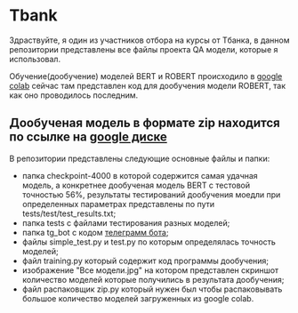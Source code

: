 # Tbank

Здраствуйте, я один из участников отбора на курсы от Tбанка, в данном репозитории представлены все файлы проекта QA модели, которые я использовал.

Обучение(дообучение) моделей BERT и ROBERT происходило в [google colab](https://colab.research.google.com/drive/1hQQXPoO8mgDB1rA0SLAyEp8yz6Oy3Uhz?usp=sharing) сейчас там представлен код для дообучения модели ROBERT, так как оно проводилось последним. 

## Дообученая модель в формате zip находится по ссылке на [google диске](https://drive.google.com/file/d/1meDQb__9UXmNhwQ1aXzjOthHFrrR4pij/view?usp=sharing)

В репозитории представлены следующие основные файлы и папки:
* папка checkpoint-4000 в которой содержится самая удачная модель, а конкретнее дообученая модель BERT с тестовой точностью 56%, результаты тестирований дообучения моедли при определенных параметрах представлены по пути tests/test/test_results.txt;
* папка tests с файлами тестирования разных моделей;
* папка tg_bot с кодом [телеграмм бота](https://t.me/MoiseiParagrapph_bot);
* файлы simple_test.py и test.py по которым определялась точность моделей;
* файл training.py который содержит код программы дообучения;
* изображение "Все модели.jpg" на котором представлен скриншот количество моделей которые получились в результата дообучения;
* файл распаковщик zip.py который нужен был чтобы распаковывать большое количество моделей загруженных из google colab. 
